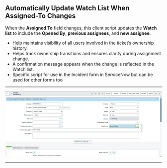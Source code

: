 ## Automatically Update Watch List When Assigned-To Changes

When the **Assigned To** field changes, this client script updates the **Watch list** to include the **Opened By**, **previous assignees**, and **new assignee**.  
- Help maintains visibility of all users involved in the ticket’s ownership history.  
- Helps track ownership transitions and ensures clarity during assignment change.  
- A confirmation message appears when the change is reflected in the Watch list.  
- Specific script for use in the Incident form in ServiceNow but can be used for other forms too
---

![Auto populate watchlist](./Screenshot_clientscript_autopopulate_watchlist.png)

---

